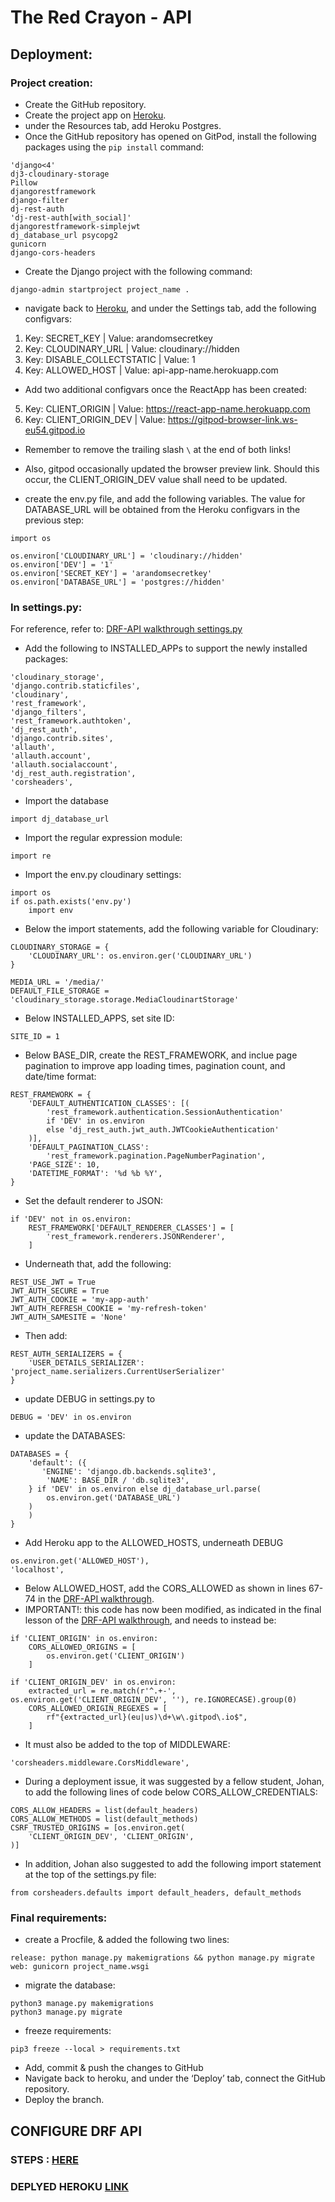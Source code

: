 # The Red Crayon - API

## Deployment:
### Project creation:
- Create the GitHub repository.
- Create the project app on [Heroku](heroku.com).
- under the Resources tab, add Heroku Postgres.
- Once the GitHub repository has opened on GitPod, install the following packages using the `pip install` command:
```
'django<4'
dj3-cloudinary-storage
Pillow
djangorestframework
django-filter
dj-rest-auth
'dj-rest-auth[with_social]'
djangorestframework-simplejwt
dj_database_url psycopg2
gunicorn
django-cors-headers
```
- Create the Django project with the following command:
```
django-admin startproject project_name .
```
- navigate back to [Heroku](heroku.com), and under the Settings tab, add the following configvars:
1. Key: SECRET_KEY | Value: arandomsecretkey
2. Key: CLOUDINARY_URL | Value: cloudinary://hidden
3. Key: DISABLE_COLLECTSTATIC | Value: 1
4. Key: ALLOWED_HOST | Value: api-app-name.herokuapp.com
- Add two additional configvars once the ReactApp has been created:
5. Key: CLIENT_ORIGIN | Value: https://react-app-name.herokuapp.com
6. Key: CLIENT_ORIGIN_DEV | Value: https://gitpod-browser-link.ws-eu54.gitpod.io
- Remember to remove the trailing slash `\` at the end of both links!
- Also, gitpod occasionally updated the browser preview link. Should this occur, the CLIENT_ORIGIN_DEV value shall need to be updated.

- create the env.py file, and add the following variables. The value for DATABASE_URL will be obtained from the Heroku configvars in the previous step:
```
import os

os.environ['CLOUDINARY_URL'] = 'cloudinary://hidden'
os.environ['DEV'] = '1'
os.environ['SECRET_KEY'] = 'arandomsecretkey'
os.environ['DATABASE_URL'] = 'postgres://hidden'
```
### In settings.py: 
For reference, refer to: [DRF-API walkthrough settings.py](https://github.com/Code-Institute-Solutions/drf-api/blob/2c0931a2b569704f96c646555b0bee2a4d883f01/drf_api/settings.py)
- Add the following to INSTALLED_APPs to support the newly installed packages:
```
'cloudinary_storage',
'django.contrib.staticfiles',
'cloudinary',
'rest_framework',
'django_filters',
'rest_framework.authtoken',
'dj_rest_auth',
'django.contrib.sites',
'allauth',
'allauth.account',
'allauth.socialaccount',
'dj_rest_auth.registration',
'corsheaders',
```
- Import the database
```
import dj_database_url
```
- Import the regular expression module:
```
import re
```
- Import the env.py cloudinary settings:
```
import os
if os.path.exists('env.py')
    import env
```
- Below the import statements, add the following variable for Cloudinary:
```
CLOUDINARY_STORAGE = {
    'CLOUDINARY_URL': os.environ.ger('CLOUDINARY_URL')
}

MEDIA_URL = '/media/'
DEFAULT_FILE_STORAGE = 'cloudinary_storage.storage.MediaCloudinartStorage'
```
- Below INSTALLED_APPS, set site ID:
```
SITE_ID = 1
```
- Below BASE_DIR, create the REST_FRAMEWORK, and inclue page pagination to improve app loading times, pagination count, and date/time format:
```
REST_FRAMEWORK = {
    'DEFAULT_AUTHENTICATION_CLASSES': [(
        'rest_framework.authentication.SessionAuthentication'
        if 'DEV' in os.environ
        else 'dj_rest_auth.jwt_auth.JWTCookieAuthentication'
    )],
    'DEFAULT_PAGINATION_CLASS':
        'rest_framework.pagination.PageNumberPagination',
    'PAGE_SIZE': 10,
    'DATETIME_FORMAT': '%d %b %Y',
}
```
<!-- - Add page pagination within the REST_FRAMEWORK to improve loading times:
```
'DEFAULT_PAGINATION_CLASS': 'rest_framework.pagination.PageNumberPagination',
'PAGE_SIZE': 10,
```
- Add DATETIME_FORMAT to REST_FRAMEWORK to adjust readability.
```
'DATETIME_FORMAT': '%d %b %Y',
``` -->
- Set the default renderer to JSON:
```
if 'DEV' not in os.environ:
    REST_FRAMEWORK['DEFAULT_RENDERER_CLASSES'] = [
        'rest_framework.renderers.JSONRenderer',
    ]
```
- Underneath that, add the following:
```
REST_USE_JWT = True
JWT_AUTH_SECURE = True
JWT_AUTH_COOKIE = 'my-app-auth'
JWT_AUTH_REFRESH_COOKIE = 'my-refresh-token'
JWT_AUTH_SAMESITE = 'None'
```
- Then add:
```
REST_AUTH_SERIALIZERS = {
    'USER_DETAILS_SERIALIZER': 'project_name.serializers.CurrentUserSerializer'
}
```
- update DEBUG in settings.py to
```
DEBUG = 'DEV' in os.environ
```
- update the DATABASES:
```
DATABASES = {
    'default': ({
       'ENGINE': 'django.db.backends.sqlite3',
        'NAME': BASE_DIR / 'db.sqlite3',
    } if 'DEV' in os.environ else dj_database_url.parse(
        os.environ.get('DATABASE_URL')
    )
    )
}
```
- Add Heroku app to the ALLOWED_HOSTS, underneath DEBUG
```
os.environ.get('ALLOWED_HOST'),
'localhost',
```
- Below ALLOWED_HOST, add the CORS_ALLOWED as shown in lines 67-74 in the [DRF-API walkthrough](https://github.com/Code-Institute-Solutions/drf-api/blob/2c0931a2b569704f96c646555b0bee2a4d883f01/drf_api/settings.py).
- IMPORTANT!: this code has now been modified, as indicated in the final lesson of the [DRF-API walkthrough](https://learn.codeinstitute.net/courses/course-v1:CodeInstitute+DRF+2021_T1/courseware/a6250c9e9b284dbf99e53ac8e8b68d3e/0c9a4768eea44c38b06d6474ad21cf75/?child=first), and needs to instead be:
```
if 'CLIENT_ORIGIN' in os.environ:
    CORS_ALLOWED_ORIGINS = [
        os.environ.get('CLIENT_ORIGIN')
    ]

if 'CLIENT_ORIGIN_DEV' in os.environ:
    extracted_url = re.match(r'^.+-', os.environ.get('CLIENT_ORIGIN_DEV', ''), re.IGNORECASE).group(0)
    CORS_ALLOWED_ORIGIN_REGEXES = [
        rf"{extracted_url}(eu|us)\d+\w\.gitpod\.io$",
    ]
```
- It must also be added to the top of MIDDLEWARE:
```
'corsheaders.middleware.CorsMiddleware',
```
- During a deployment issue, it was suggested by a fellow student, Johan, to add the following lines of code below CORS_ALLOW_CREDENTIALS:
```
CORS_ALLOW_HEADERS = list(default_headers)
CORS_ALLOW_METHODS = list(default_methods)
CSRF_TRUSTED_ORIGINS = [os.environ.get(
    'CLIENT_ORIGIN_DEV', 'CLIENT_ORIGIN',
)]
```
- In addition, Johan also suggested to add the following import statement at the top of the settings.py file:
```
from corsheaders.defaults import default_headers, default_methods
```

### Final requirements:
- create a Procfile, & added the following two lines:
```
release: python manage.py makemigrations && python manage.py migrate
web: gunicorn project_name.wsgi
```
- migrate the database:
```
python3 manage.py makemigrations
python3 manage.py migrate
```
- freeze requirements:
```
pip3 freeze --local > requirements.txt
```
- Add, commit & push the changes to GitHub
- Navigate back to heroku, and under the ‘Deploy’ tab, connect the GitHub repository.
- Deploy the branch.

## CONFIGURE DRF API
### STEPS : [HERE]()
### DEPLYED HEROKU [LINK](project5-drf-api.herokuapp.com)